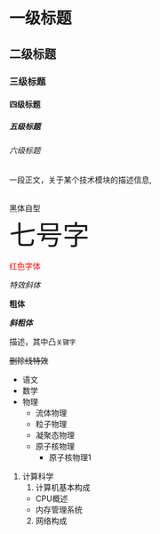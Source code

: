 
# 一级标题
## 二级标题
### 三级标题
#### 四级标题
##### 五级标题
###### 六级标题


一段正文，关于某个技术模块的描述信息,<br><br>

<font face="黑体">黑体自型</font><br>
<font size=7>七号字</font><br>

<font color=#FF0000>红色字体</font><br>

*特效斜体*

**粗体**

***斜粗体***

描述，其中凸`关键字`

~~删除线特效~~


* 语文
* 数学
* 物理
	* 流体物理
	* 粒子物理
	* 凝聚态物理
	* 原子核物理
		* 原子核物理1
1. 计算科学
	1. 计算机基本构成
	  * CPU概述
	  * 内存管理系统
	2. 网络构成






